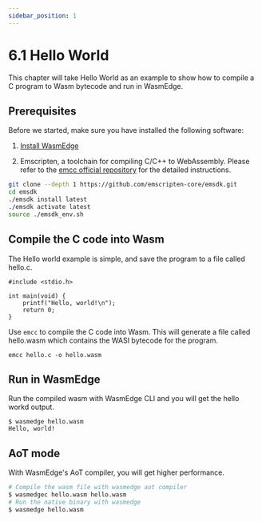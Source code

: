 ```yaml
---
sidebar_position: 1
---
```


# 6.1 Hello World

This chapter will take Hello World as an example to show how to compile a C program to Wasm bytecode and run in WasmEdge.


## Prerequisites

Before we started, make sure you have installed the following software:

1. [Install WasmEdge](docs/quick-start/install.md)

2. Emscripten, a toolchain for compiling C/C++ to WebAssembly. Please refer to the [emcc official repository](https://github.com/emscripten-core/emsdk) for the detailed instructions.

```bash
git clone --depth 1 https://github.com/emscripten-core/emsdk.git
cd emsdk
./emsdk install latest
./emsdk activate latest
source ./emsdk_env.sh
```




## Compile the C code into Wasm


The Hello world example is simple, and save the program to a file called hello.c.

```
#include <stdio.h>

int main(void) {
    printf("Hello, world!\n");
    return 0;
}
```

Use `emcc` to compile the C code into Wasm. This will generate a file called hello.wasm which contains the WASI bytecode for the program.

```
emcc hello.c -o hello.wasm
```


## Run in WasmEdge

Run the compiled wasm with WasmEdge CLI and you will get the hello workd output.


```
$ wasmedge hello.wasm
Hello, world!
```

## AoT mode

With WasmEdge's AoT compiler, you will get higher performance.
```bash
# Compile the wasm file with wasmedge aot compiler
$ wasmedgec hello.wasm hello.wasm
# Run the native binary with wasmedge
$ wasmedge hello.wasm
```